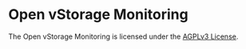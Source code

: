 # Open vStorage Monitoring


The Open vStorage Monitoring is licensed under the [AGPLv3 License](http://www.gnu.org/licenses/agpl.html).
